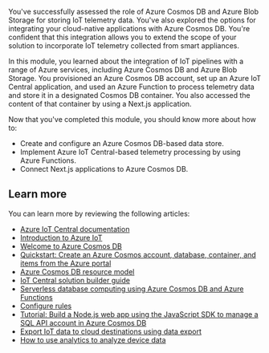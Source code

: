 You've successfully assessed the role of Azure Cosmos DB and Azure Blob Storage for storing IoT telemetry data. You've also explored the options for integrating your cloud-native applications with Azure Cosmos DB. You're confident that this integration allows you to extend the scope of your solution to incorporate IoT telemetry collected from smart appliances.

In this module, you learned about the integration of IoT pipelines with a range of Azure services, including Azure Cosmos DB and Azure Blob Storage. You provisioned an Azure Cosmos DB account, set up an Azure IoT Central application, and used an Azure Function to process telemetry data and store it in a designated Cosmos DB container. You also accessed the content of that container by using a Next.js application.

Now that you've completed this module, you should know more about how to:

* Create and configure an Azure Cosmos DB-based data store.
* Implement Azure IoT Central-based telemetry processing by using Azure Functions.
* Connect Next.js applications to Azure Cosmos DB.

## Learn more

You can learn more by reviewing the following articles:

* [Azure IoT Central documentation](/azure/iot-central/?azure-portal=true)
* [Introduction to Azure IoT](/training/paths/introduction-to-azure-iot/?azure-portal=true)
* [Welcome to Azure Cosmos DB](/azure/cosmos-db/introduction?azure-portal=true)
* [Quickstart: Create an Azure Cosmos account, database, container, and items from the Azure portal](/azure/cosmos-db/create-cosmosdb-resources-portal?azure-portal=true)
* [Azure Cosmos DB resource model](/azure/cosmos-db/account-databases-containers-items?azure-portal=true)
* [IoT Central solution builder guide](/azure/iot-central/core/overview-iot-central-solution-builder?azure-portal=true)
* [Serverless database computing using Azure Cosmos DB and Azure Functions](/azure/cosmos-db/serverless-computing-database?azure-portal=true)
* [Configure rules](/azure/iot-central/core/howto-configure-rules?azure-portal=true)
* [Tutorial: Build a Node.js web app using the JavaScript SDK to manage a SQL API account in Azure Cosmos DB](/azure/cosmos-db/sql-api-nodejs-application?azure-portal=true)
* [Export IoT data to cloud destinations using data export](/azure/iot-central/core/howto-export-data?tabs=javascript?azure-portal=true)
* [How to use analytics to analyze device data](/azure/iot-central/core/howto-create-analytics?azure-portal=true)

